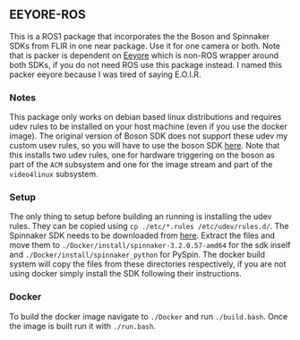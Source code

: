 ## EEYORE-ROS
This is a ROS1 package that incorporates the the Boson and Spinnaker SDKs from FLIR in one near package. Use it for one camera or both. Note that is packer is dependent on [Eeyore](https://github.com/jhughes50/eeyore) which is non-ROS wrapper around both SDKs, if you do not need ROS use this package instead. I named this packer eeyore because I was tired of saying E.O.I.R. 

### Notes
This package only works on debian based linux distributions and requires udev rules to be installed on your host machine (even if you use the docker image). The original version of Boson SDK does not support these udev my custom usev rules, so you will have to use the boson SDK [here](https://github.com/jhughes50/boson-sdk). Note that this installs two udev rules, one for hardware triggering on the boson as part of the `ACM` subsystem and one for the image stream and part of the `video4linux` subsystem.

### Setup
The only thing to setup before building an running is installing the udev rules. They can be copied using  `cp ./etc/*.rules /etc/udev/rules.d/`. The Spinnaker SDK needs to be downloaded from [here](https://www.flir.com/products/spinnaker-sdk/?vertical=machine+vision&segment=iis). Extract the files and move them to `./Docker/install/spinnaker-3.2.0.57-amd64` for the sdk inself and `./Docker/install/spinnaker_python` for PySpin. The docker build system will copy the files from these directories respectively, if you are not using docker simply install the SDK following their instructions.

### Docker
To build the docker image navigate to `./Docker` and run `./build.bash`. Once the image is built run it with `./run.bash`.
